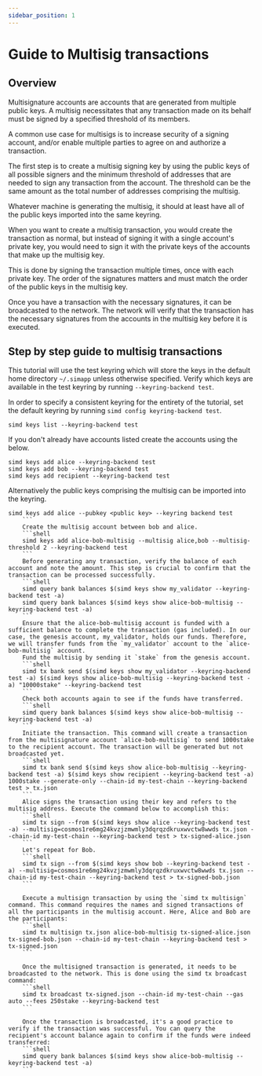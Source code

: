 ```yaml
---
sidebar_position: 1
---
```


# Guide to Multisig transactions

## Overview

Multisignature accounts are accounts that are generated from multiple public keys. A multisig necessitates that any transaction made on its behalf must be signed by a specified threshold of its members.

A common use case for multisigs is to increase security of a signing account, and/or enable multiple parties to agree on and authorize a transaction.

The first step is to create a multisig signing key by using the public keys of all possible signers and the minimum threshold of addresses that are needed to sign any transaction from the account. The threshold can be the same amount as the total number of addresses comprising the multisig.

Whatever machine is generating the multisig, it should at least have all of the public keys imported into the same keyring.

When you want to create a multisig transaction, you would create the transaction as normal, but instead of signing it with a single account's private key, you would need to sign it with the private keys of the accounts that make up the multisig key.

This is done by signing the transaction multiple times, once with each private key. The order of the signatures matters and must match the order of the public keys in the multisig key.

Once you have a transaction with the necessary signatures, it can be broadcasted to the network. The network will verify that the transaction has the necessary signatures from the accounts in the multisig key before it is executed.

## Step by step guide to multisig transactions

This tutorial will use the test keyring which will store the keys in the default home directory `~/.simapp` unless otherwise specified.
Verify which keys are available in the test keyring by running `--keyring-backend test`.

In order to specify a consistent keyring for the entirety of the tutorial, set the default keyring by running `simd config keyring-backend test`.

```shell
simd keys list --keyring-backend test
````

If you don't already have accounts listed create the accounts using the below.
```shell
simd keys add alice --keyring-backend test
simd keys add bob --keyring-backend test
simd keys add recipient --keyring-backend test
```
Alternatively the public keys comprising the multisig can be imported into the keyring.
```shell
simd keys add alice --pubkey <public key> --keyring backend test
    ```
    Create the multisig account between bob and alice.
    ```shell
    simd keys add alice-bob-multisig --multisig alice,bob --multisig-threshold 2 --keyring-backend test
    ```
    Before generating any transaction, verify the balance of each account and note the amount. This step is crucial to confirm that the transaction can be processed successfully.
    ```shell
    simd query bank balances $(simd keys show my_validator --keyring-backend test -a)
    simd query bank balances $(simd keys show alice-bob-multisig --keyring-backend test -a)
    ```
    Ensure that the alice-bob-multisig account is funded with a sufficient balance to complete the transaction (gas included). In our case, the genesis account, my_validator, holds our funds. Therefore, we will transfer funds from the `my_validator` account to the `alice-bob-multisig` account.
    Fund the multisig by sending it `stake` from the genesis account.
    ```shell
    simd tx bank send $(simd keys show my_validator --keyring-backend test -a) $(simd keys show alice-bob-multisig --keyring-backend test -a) "10000stake" --keyring-backend test
    ```
    Check both accounts again to see if the funds have transferred.
    ```shell
    simd query bank balances $(simd keys show alice-bob-multisig --keyring-backend test -a)
    ```
    Initiate the transaction. This command will create a transaction from the multisignature account `alice-bob-multisig` to send 1000stake to the recipient account. The transaction will be generated but not broadcasted yet.
    ```shell
    simd tx bank send $(simd keys show alice-bob-multisig --keyring-backend test -a) $(simd keys show recipient --keyring-backend test -a) 1000stake --generate-only --chain-id my-test-chain --keyring-backend test > tx.json
    ```
    Alice signs the transaction using their key and refers to the multisig address. Execute the command below to accomplish this:
    ```shell
    simd tx sign --from $(simd keys show alice --keyring-backend test -a) --multisig=cosmos1re6mg24kvzjzmwmly3dqrqzdkruxwvctw8wwds tx.json --chain-id my-test-chain --keyring-backend test > tx-signed-alice.json
    ```
    Let's repeat for Bob.
    ```shell
    simd tx sign --from $(simd keys show bob --keyring-backend test -a) --multisig=cosmos1re6mg24kvzjzmwmly3dqrqzdkruxwvctw8wwds tx.json --chain-id my-test-chain --keyring-backend test > tx-signed-bob.json
    ```

    Execute a multisign transaction by using the `simd tx multisign` command. This command requires the names and signed transactions of all the participants in the multisig account. Here, Alice and Bob are the participants:
    ```shell
    simd tx multisign tx.json alice-bob-multisig tx-signed-alice.json tx-signed-bob.json --chain-id my-test-chain --keyring-backend test > tx-signed.json
    ```

    Once the multisigned transaction is generated, it needs to be broadcasted to the network. This is done using the simd tx broadcast command:
    ```shell
    simd tx broadcast tx-signed.json --chain-id my-test-chain --gas auto --fees 250stake --keyring-backend test
    ```

    Once the transaction is broadcasted, it's a good practice to verify if the transaction was successful. You can query the recipient's account balance again to confirm if the funds were indeed transferred:
    ```shell
    simd query bank balances $(simd keys show alice-bob-multisig --keyring-backend test -a)
    ```
